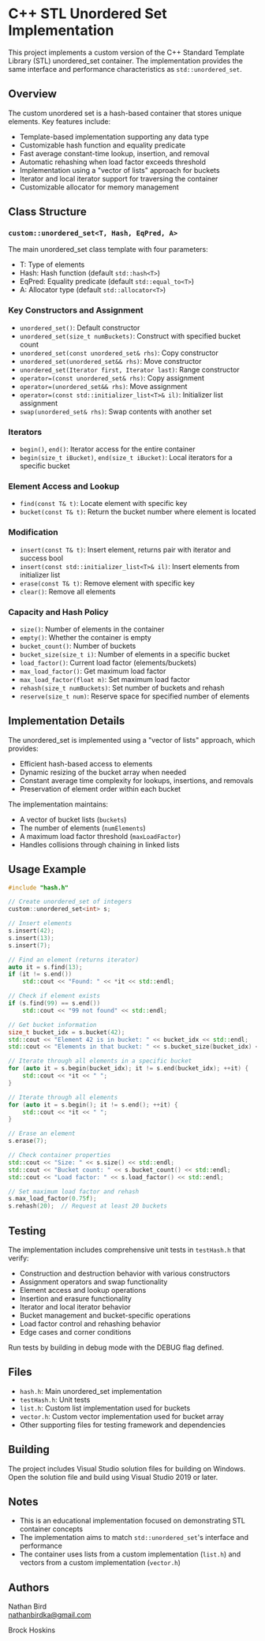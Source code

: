 # C++ STL Unordered Set Implementation

This project implements a custom version of the C++ Standard Template Library (STL) unordered_set container. The implementation provides the same interface and performance characteristics as `std::unordered_set`.

## Overview

The custom unordered set is a hash-based container that stores unique elements. Key features include:

- Template-based implementation supporting any data type
- Customizable hash function and equality predicate
- Fast average constant-time lookup, insertion, and removal
- Automatic rehashing when load factor exceeds threshold
- Implementation using a "vector of lists" approach for buckets
- Iterator and local iterator support for traversing the container
- Customizable allocator for memory management

## Class Structure

### `custom::unordered_set<T, Hash, EqPred, A>`

The main unordered_set class template with four parameters:

- T: Type of elements
- Hash: Hash function (default `std::hash<T>`)
- EqPred: Equality predicate (default `std::equal_to<T>`)
- A: Allocator type (default `std::allocator<T>`)

### Key Constructors and Assignment

- `unordered_set()`: Default constructor
- `unordered_set(size_t numBuckets)`: Construct with specified bucket count
- `unordered_set(const unordered_set& rhs)`: Copy constructor
- `unordered_set(unordered_set&& rhs)`: Move constructor
- `unordered_set(Iterator first, Iterator last)`: Range constructor
- `operator=(const unordered_set& rhs)`: Copy assignment
- `operator=(unordered_set&& rhs)`: Move assignment
- `operator=(const std::initializer_list<T>& il)`: Initializer list assignment
- `swap(unordered_set& rhs)`: Swap contents with another set

### Iterators

- `begin()`, `end()`: Iterator access for the entire container
- `begin(size_t iBucket)`, `end(size_t iBucket)`: Local iterators for a specific bucket

### Element Access and Lookup

- `find(const T& t)`: Locate element with specific key
- `bucket(const T& t)`: Return the bucket number where element is located

### Modification

- `insert(const T& t)`: Insert element, returns pair with iterator and success bool
- `insert(const std::initializer_list<T>& il)`: Insert elements from initializer list
- `erase(const T& t)`: Remove element with specific key
- `clear()`: Remove all elements

### Capacity and Hash Policy

- `size()`: Number of elements in the container
- `empty()`: Whether the container is empty
- `bucket_count()`: Number of buckets
- `bucket_size(size_t i)`: Number of elements in a specific bucket
- `load_factor()`: Current load factor (elements/buckets)
- `max_load_factor()`: Get maximum load factor
- `max_load_factor(float m)`: Set maximum load factor
- `rehash(size_t numBuckets)`: Set number of buckets and rehash
- `reserve(size_t num)`: Reserve space for specified number of elements

## Implementation Details

The unordered_set is implemented using a "vector of lists" approach, which provides:

- Efficient hash-based access to elements
- Dynamic resizing of the bucket array when needed
- Constant average time complexity for lookups, insertions, and removals
- Preservation of element order within each bucket

The implementation maintains:

- A vector of bucket lists (`buckets`)
- The number of elements (`numElements`)
- A maximum load factor threshold (`maxLoadFactor`)
- Handles collisions through chaining in linked lists

## Usage Example

```cpp
#include "hash.h"

// Create unordered_set of integers
custom::unordered_set<int> s;

// Insert elements
s.insert(42);
s.insert(13);
s.insert(7);

// Find an element (returns iterator)
auto it = s.find(13);
if (it != s.end())
    std::cout << "Found: " << *it << std::endl;

// Check if element exists
if (s.find(99) == s.end())
    std::cout << "99 not found" << std::endl;

// Get bucket information
size_t bucket_idx = s.bucket(42);
std::cout << "Element 42 is in bucket: " << bucket_idx << std::endl;
std::cout << "Elements in that bucket: " << s.bucket_size(bucket_idx) << std::endl;

// Iterate through all elements in a specific bucket
for (auto it = s.begin(bucket_idx); it != s.end(bucket_idx); ++it) {
    std::cout << *it << " ";
}

// Iterate through all elements
for (auto it = s.begin(); it != s.end(); ++it) {
    std::cout << *it << " ";
}

// Erase an element
s.erase(7);

// Check container properties
std::cout << "Size: " << s.size() << std::endl;
std::cout << "Bucket count: " << s.bucket_count() << std::endl;
std::cout << "Load factor: " << s.load_factor() << std::endl;

// Set maximum load factor and rehash
s.max_load_factor(0.75f);
s.rehash(20);  // Request at least 20 buckets
```

## Testing

The implementation includes comprehensive unit tests in `testHash.h` that verify:

- Construction and destruction behavior with various constructors
- Assignment operators and swap functionality
- Element access and lookup operations
- Insertion and erasure functionality
- Iterator and local iterator behavior
- Bucket management and bucket-specific operations
- Load factor control and rehashing behavior
- Edge cases and corner conditions

Run tests by building in debug mode with the DEBUG flag defined.

## Files

- `hash.h`: Main unordered_set implementation
- `testHash.h`: Unit tests
- `list.h`: Custom list implementation used for buckets
- `vector.h`: Custom vector implementation used for bucket array
- Other supporting files for testing framework and dependencies

## Building

The project includes Visual Studio solution files for building on Windows. Open the solution file and build using Visual Studio 2019 or later.

## Notes

- This is an educational implementation focused on demonstrating STL container concepts
- The implementation aims to match `std::unordered_set`'s interface and performance
- The container uses lists from a custom implementation (`list.h`) and vectors from a custom implementation (`vector.h`)

## Authors

Nathan Bird  
[nathanbirdka@gmail.com](mailto:nathanbirdka@gmail.com)

Brock Hoskins  
[](.)
